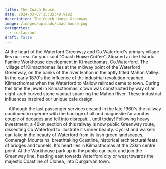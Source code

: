 ```yaml
---
title: The Coach House
date: 2024-03-07T15:32:49.918Z
description: T﻿he Coach House Greenway
image: /images/uploads/coachhouse.png
categories:
  - restaurant
draft: false
---
```

At the heart of the Waterford Greenway and Co.Waterford's primary village lies our treat for your soul "Coach House Coffee". Situated at the historic Famine Workhouse development in Kilmacthomas, Co.Waterford. The  village of Kilmacthomas lies at the midway point of the Waterford Greenway, on the banks of the river Mahon in the aptly titled Mahon Valley. In the early 1870's the influence of the industrial revolution reached Kilmacthomas when the Waterford to Mallow railroad came to town. During this time the jewel in Kilmacthomas' crown was constructed by way of an eight-arch curved stone viaduct spanning the Mahon River. These industrial influences inspired our unique cafe design.

   Although the last passenger services ceased in the late 1960's the railway continued to operate with the haulage of oil and magnesite for another couple of decades and fell into disrepair... until today! Following heavy investment, a 46km section of this railway is now public Greenway route, dissecting Co.Waterford to illustrate it's inner beauty. Cyclist and walkers can take in the beauty of Waterford from its lush green landscapes, Comeragh Mountains, breathtaking Coastline, historical architectural feats of bridges and tunnels. It's heart lies in Kilmacthomas at the 23km centre point. At the Workhouse park up in the public car-park and join the Greenway line, heading east towards Waterford city or west towards the majestic Coastline of Clonea, into Dungarvan town.